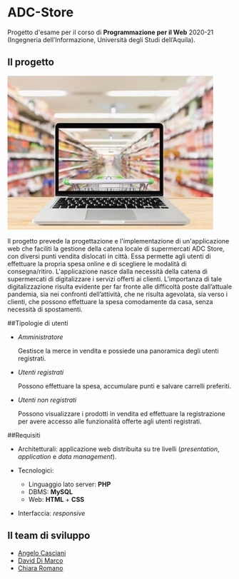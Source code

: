 # ADC-Store

Progetto d'esame per il corso di **Programmazione per il Web** 2020-21 (Ingegneria dell’Informazione, Università degli Studi dell’Aquila).

## Il progetto

![main](READMEimages/main.jpg)

Il progetto prevede la progettazione e l'implementazione di un'applicazione web che faciliti la gestione della catena locale di supermercati ADC Store, con diversi punti vendita dislocati in città. 
Essa permette agli utenti di effettuare la propria spesa online e di scegliere le modalità di consegna/ritiro.
L'applicazione nasce dalla necessità della catena di supermercati di digitalizzare i servizi offerti ai clienti. L’importanza di tale digitalizzazione risulta evidente per far fronte alle difficoltà poste dall’attuale pandemia, sia nei confronti dell’attività, che ne risulta agevolata, sia verso i clienti, che possono effettuare la spesa comodamente da casa, senza necessità di spostamenti.

##Tipologie di utenti

- *Amministratore*

	Gestisce la merce in vendita e possiede una panoramica degli utenti registrati.

- *Utenti registrati*

	Possono effettuare la spesa, accumulare punti e salvare carrelli preferiti.

- *Utenti non registrati*

	Possono visualizzare i prodotti in vendita ed effettuare la registrazione per avere accesso alle funzionalità offerte agli utenti registrati.

##Requisiti

- Architetturali: applicazione web distribuita su tre livelli (*presentation*, *application* e *data management*).

- Tecnologici: 
	- Linguaggio lato server: **PHP**
	- DBMS: **MySQL**
	- Web: **HTML** + **CSS**    

- Interfaccia: *responsive*

## Il team di sviluppo

- [Angelo Casciani](https://github.com/AngeloC99)
- [David Di Marco](https://github.com/david99686)
- [Chiara Romano](https://github.com/Chiara-R) 


